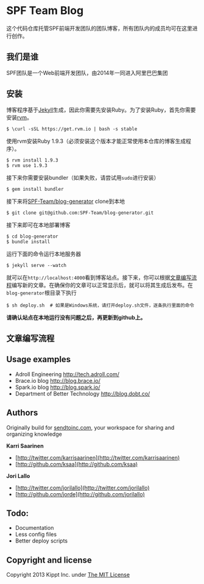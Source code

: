 # SPF Team Blog
这个代码仓库托管SPF前端开发团队的团队博客，所有团队内的成员均可在这里进行创作。

## 我们是谁
SPF团队是一个Web前端开发团队，由2014年一同进入阿里巴巴集团

## 安装
博客程序基于[Jekyll](http://jekyllrb.com/)生成，因此你需要先安装Ruby。为了安装Ruby，首先你需要安装[rvm](https://rvm.io/)。

    $ \curl -sSL https://get.rvm.io | bash -s stable

使用rvm安装Ruby 1.9.3（必须安装这个版本才能正常使用本仓库的博客生成程序）。

    $ rvm install 1.9.3
    $ rvm use 1.9.3

接下来你需要安装bundler（如果失败，请尝试用`sudo`进行安装）

    $ gem install bundler

接下来将[SPF-Team/blog-generator](https://github.com/SPF-Team/blog-generator) clone到本地

    $ git clone git@github.com:SPF-Team/blog-generator.git

接下来即可在本地部署博客
    
    $ cd blog-generator
    $ bundle install

运行下面的命令运行本地服务器

    $ jekyll serve --watch

就可以在`http://localhost:4000`看到博客站点。接下来，你可以根据[文章编写流程](#文章编写流程)编写新的文章。在确保你的文章可以正常显示后，就可以将其生成后发布。在`blog-generator`根目录下执行

    $ sh deploy.sh  # 如果是Windows系统，请打开deploy.sh文件，逐条执行里面的命令

**请确认站点在本地运行没有问题之后，再更新到github上。**


## 文章编写流程


## Usage examples

* Adroll Engineering http://tech.adroll.com/
* Brace.io blog http://blog.brace.io/
* Spark.io blog http://blog.spark.io/
* Department of Better Technology http://blog.dobt.co/

## Authors

Originally build for [sendtoinc.com](https://sendtoinc.com), your workspace for sharing and organizing knowledge

**Karri Saarinen**

+ [http://twitter.com/karrisaarinen](http://twitter.com/karrisaarinen)
+ [http://github.com/ksaa](http://github.com/ksaa)

**Jori Lallo**

+ [http://twitter.com/jorilallo](http://twitter.com/jorilallo)
+ [http://github.com/jorde](http://github.com/jorilallo)

## Todo:

+ Documentation
+ Less config files
+ Better deploy scripts

## Copyright and license

Copyright 2013 Kippt Inc. under [The MIT License ](LICENSE)

